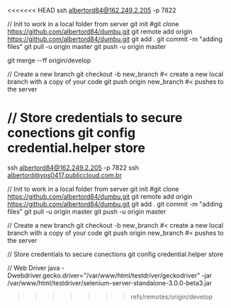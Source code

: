 <<<<<<< HEAD
ssh  albertord84@162.249.2.205 -p 7822


// Init to work in a local folder from server
git init
#git clone https://github.com/albertord84/dumbu.git
git remote add origin https://github.com/albertord84/dumbu.git
git add .
git commit -m "adding files"
git pull -u origin master
git push -u origin master


git merge --ff origin/develop

// Create a new branch
git checkout -b new_branch #< create a new local branch with a copy of your code
git push origin new_branch #< pushes to the server

// Store credentials to secure conections
git config credential.helper store
=======
ssh  albertord84@162.249.2.205 -p 7822
ssh  albertord@vps0417.publiccloud.com.br


// Init to work in a local folder from server
git init
#git clone https://github.com/albertord84/dumbu.git
git remote add origin https://github.com/albertord84/dumbu.git
git add .
git commit -m "adding files"
git pull -u origin master
git push -u origin master


// Create a new branch
git checkout -b new_branch #< create a new local branch with a copy of your code
git push origin new_branch #< pushes to the server

// Store credentials to secure conections
git config credential.helper store


// Web Driver
java -Dwebdriver.gecko.driver="/var/www/html/testdriver/geckodriver" -jar /var/www/html/testdriver/selenium-server-standalone-3.0.0-beta3.jar
>>>>>>> refs/remotes/origin/develop

